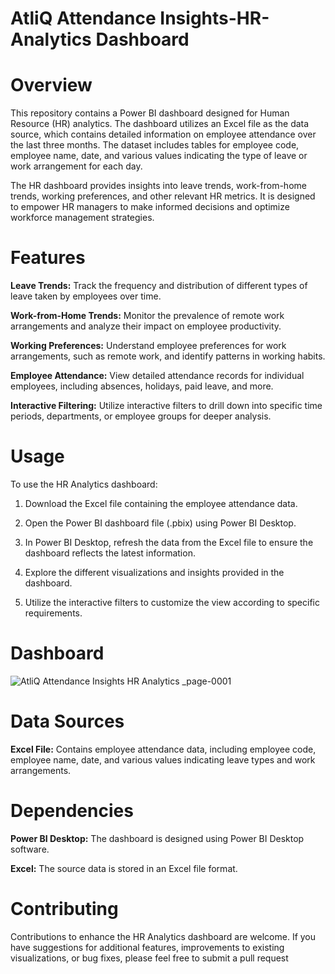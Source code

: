 # AtliQ Attendance Insights-HR-Analytics Dashboard

# Overview

This repository contains a Power BI dashboard designed for Human Resource (HR) analytics. The dashboard utilizes an Excel file as the data source, which contains detailed information on employee attendance over the last three months. The dataset includes tables for employee code, employee name, date, and various values indicating the type of leave or work arrangement for each day.

The HR dashboard provides insights into leave trends, work-from-home trends, working preferences, and other relevant HR metrics. It is designed to empower HR managers to make informed decisions and optimize workforce management strategies.

# Features

**Leave Trends:** Track the frequency and distribution of different types of leave taken by employees over time.

**Work-from-Home Trends:** Monitor the prevalence of remote work arrangements and analyze their impact on employee productivity.

**Working Preferences:** Understand employee preferences for work arrangements, such as remote work, and identify patterns in working habits.

**Employee Attendance:** View detailed attendance records for individual employees, including absences, holidays, paid leave, and more.

**Interactive Filtering:** Utilize interactive filters to drill down into specific time periods, departments, or employee groups for deeper analysis.

# Usage

To use the HR Analytics dashboard:

1. Download the Excel file containing the employee attendance data.

2. Open the Power BI dashboard file (.pbix) using Power BI Desktop.

3. In Power BI Desktop, refresh the data from the Excel file to ensure the dashboard reflects the latest information.

4. Explore the different visualizations and insights provided in the dashboard.

5. Utilize the interactive filters to customize the view according to specific requirements.

# Dashboard

![AtliQ Attendance Insights HR Analytics _page-0001](https://github.com/Sagarparkhe/AtliQ-Attendance-Insights-HR-Analytics/assets/171353864/2ca5a8f9-5b2b-4c51-9a5d-e41fdf00094e)

# Data Sources

**Excel File:** Contains employee attendance data, including employee code, employee name, date, and various values indicating leave types and work arrangements.

# Dependencies

**Power BI Desktop:** The dashboard is designed using Power BI Desktop software.

**Excel:** The source data is stored in an Excel file format.

# Contributing

Contributions to enhance the HR Analytics dashboard are welcome. If you have suggestions for additional features, improvements to existing visualizations, or bug fixes, please feel free to submit a pull request
